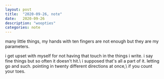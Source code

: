 ```yaml
---
layout: post
title:  "2020-09-26, note"
date:   2020-09-26
description: "woopties"
categories: note
---
```

many little things, my hands with ten fingers are not enough but they are my parameters.

i get upset with myself for not having that touch in the things i write. i say fine things but so often it doesn't hit.\\
i supposed that's all a part of it. letting go and such. pointing in twenty different directions at once,\\
if you count your toes. 
